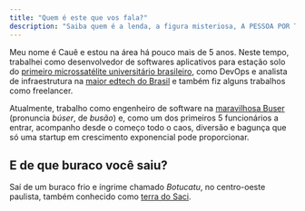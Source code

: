 ```yaml
---
title: "Quem é este que vos fala?"
description: "Saiba quem é a lenda, a figura misteriosa, A PESSOA POR TRÁS DA MÁSCARA. Mas não vai com expectativas altas demais pra não se decepcionar (-:"
---
```


Meu nome é Cauê e estou na área há pouco mais de 5 anos. Neste tempo, trabalhei como desenvolvedor de softwares aplicativos para estação solo do [primeiro microssatélite universitário brasileiro](https://pt.wikipedia.org/wiki/ITASAT-1), como DevOps e analista de infraestrutura na [maior edtech do Brasil](https://medium.com/techatquero) e também fiz alguns trabalhos como freelancer.

Atualmente, trabalho como engenheiro de software na [maravilhosa Buser](https://www.buser.com.br) (pronuncia _búser_, de _busão_) e, como um dos primeiros 5 funcionários a entrar, acompanho desde o começo todo o caos, diversão e bagunça que só uma startup em crescimento exponencial pode proporcionar.

## E de que buraco você saiu?

Saí de um buraco frio e íngrime chamado *Botucatu*, no centro-oeste paulista, também conhecido como [terra do Saci](https://globoplay.globo.com/v/5806314/).